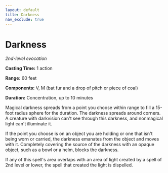 ```yaml
---
layout: default
title: Darkness
nav_exclude: true
---
```

# Darkness

*2nd-level evocation*

**Casting Time:** 1 action

**Range:** 60 feet

**Components:** V, M (bat fur and a drop of pitch or piece of coal)

**Duration:** Concentration, up to 10 minutes

Magical darkness spreads from a point you choose within range to fill a 15-foot radius sphere for the duration. The darkness spreads around corners. A creature with darkvision can't see through this darkness, and nonmagical light can't illuminate it.

If the point you choose is on an object you are holding or one that isn't being worn or carried, the darkness emanates from the object and moves with it. Completely covering the source of the darkness with an opaque object, such as a bowl or a helm, blocks the darkness.

If any of this spell's area overlaps with an area of light created by a spell of 2nd level or lower, the spell that created the light is dispelled.